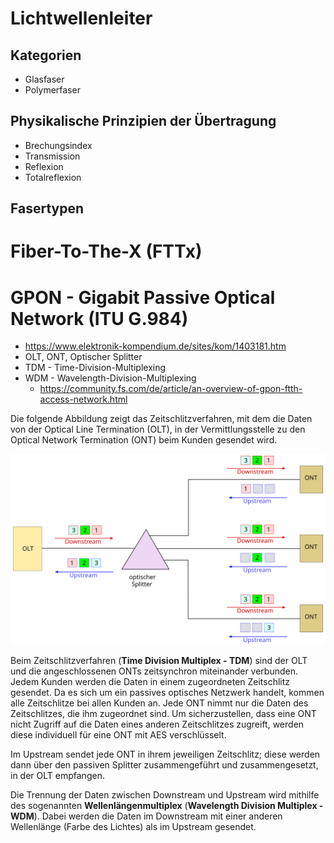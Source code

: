 <!--
author:   Günter Dannoritzer
email:    g.dannoritzer@wvs-ffm.de
version:  0.1.0
date:     24.03.2024
language: de
narrator: Deutsch Female

comment:  Netzwerkverkabelung Lichtwellenleiter; OSI-Schicht 1

icon:    https://raw.githubusercontent.com/dsp77/wvs-liascript/0938e2e0ce751e270e3e36b8ecfeb09044a41aa0/wvs-logo.png
logo:     02_img/logo-lwl.jpg

tags:     LiaScript

link:     https://cdn.jsdelivr.net/chartist.js/latest/chartist.min.css

script:   https://cdn.jsdelivr.net/chartist.js/latest/chartist.min.js

attribute: Lizenz: [CC BY-SA](https://creativecommons.org/licenses/by-sa/4.0/)
-->
# Lichtwellenleiter

## Kategorien

 * Glasfaser
 * Polymerfaser

## Physikalische Prinzipien der Übertragung

 * Brechungsindex
 * Transmission
 * Reflexion
 * Totalreflexion

## Fasertypen

# Fiber-To-The-X (FTTx)

# GPON - Gigabit Passive Optical Network (ITU G.984)

 * https://www.elektronik-kompendium.de/sites/kom/1403181.htm
 * OLT, ONT, Optischer Splitter
 * TDM - Time-Division-Multiplexing
 * WDM - Wavelength-Division-Multiplexing
   * https://community.fs.com/de/article/an-overview-of-gpon-ftth-access-network.html

Die folgende Abbildung zeigt das Zeitschlitzverfahren, mit dem die Daten von der Optical Line Termination (OLT), in der Vermittlungsstelle zu den Optical Network Termination (ONT) beim Kunden gesendet wird.

![GPON - Zeitschlitzverfahren (TDM) für die einzelnen ONTs](02_img/lf03_lwl_gpon_tdm.svg)

Beim Zeitschlitzverfahren (**Time Division Multiplex - TDM**) sind der OLT und die angeschlossenen ONTs zeitsynchron miteinander verbunden. Jedem Kunden werden die Daten in einem zugeordneten Zeitschlitz gesendet. Da es sich um ein passives optisches Netzwerk handelt, kommen alle Zeitschlitze bei allen Kunden an. Jede ONT nimmt nur die Daten des Zeitschlitzes, die ihm zugeordnet sind. Um sicherzustellen, dass eine ONT nicht Zugriff auf die Daten eines anderen Zeitschlitzes zugreift, werden diese individuell für eine ONT mit AES verschlüsselt.

Im Upstream sendet jede ONT in ihrem jeweiligen Zeitschlitz; diese werden dann über den passiven Splitter zusammengeführt und zusammengesetzt, in der OLT empfangen.

Die Trennung der Daten zwischen Downstream und Upstream wird mithilfe des sogenannten **Wellenlängenmultiplex** (**Wavelength Division Multiplex - WDM**). Dabei werden die Daten im Downstream mit einer anderen Wellenlänge (Farbe des Lichtes) als im Upstream gesendet.


